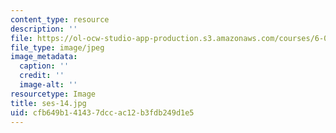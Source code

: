 ```yaml
---
content_type: resource
description: ''
file: https://ol-ocw-studio-app-production.s3.amazonaws.com/courses/6-00sc-introduction-to-computer-science-and-programming-spring-2011/cfb649b141437dccac12b3fdb249d1e5_ses-14.jpg
file_type: image/jpeg
image_metadata:
  caption: ''
  credit: ''
  image-alt: ''
resourcetype: Image
title: ses-14.jpg
uid: cfb649b1-4143-7dcc-ac12-b3fdb249d1e5
---
```

